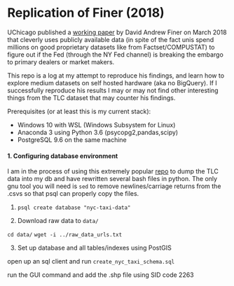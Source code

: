 # Replication of Finer (2018)

UChicago published a [working paper](https://news.uchicago.edu/article/2018/03/06/nyc-taxi-ride-data-suggest-cozy-relationship-between-big-banks-and-fed "working paper") by David Andrew Finer on March 2018 that cleverly uses publicly available data (in spite of the fact unis spend millions on good proprietary datasets like from Factset/COMPUSTAT) to figure out if the Fed (through the NY Fed channel) is breaking the embargo to primary dealers or market makers. 

This repo is a log at my attempt to reproduce his findings, and learn how to explore medium datasets on self hosted hardware (aka no BigQuery). If I successfully reproduce his results I may or may not find other interesting things from the TLC dataset that may counter his findings.

Prerequisites (or at least this is my current stack):
- Windows 10 with WSL (Windows Subsystem for Linux)
- Anaconda 3 using Python 3.6 (psycopg2,pandas,scipy)
- PostgreSQL 9.6 on the same machine



#### 1. Configuring database environment
I am in the process of using this extremely popular [repo](https://github.com/toddwschneider/nyc-taxi-data "repo") to dump the TLC data into my db and have rewritten several bash files in python. The only gnu tool you will need is `sed` to remove newlines/carriage returns from the .csvs so that psql can properly copy the files.




1. `psql create database "nyc-taxi-data"`

2. Download raw data to `data/`

`cd data/`
`wget -i ../raw_data_urls.txt`

3. Set up database and all tables/indexes using PostGIS

open up an sql client and run `create_nyc_taxi_schema.sql`

run the GUI command and add the .shp file using SID code 2263 

